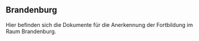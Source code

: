 Brandenburg
-----------

Hier befinden sich die Dokumente für die Anerkennung der Fortbildung
im Raum Brandenburg.
